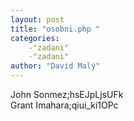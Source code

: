 ```yaml
---
layout: post
title: "osobni.php "
categories:
    -"zadani"
    -"zadani"
author: "David Malý"
--- 
```


John Sonmez;hsEJpLjsUFk<br>Grant Imahara;qiui\_ki1OPc